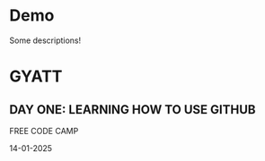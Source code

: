 # Demo

Some descriptions!

# GYATT

## DAY ONE: LEARNING HOW TO USE GITHUB

FREE CODE CAMP

14-01-2025
